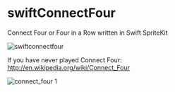 swiftConnectFour
================

Connect Four or Four in a Row written in Swift SpriteKit

![swiftconnectfour](https://cloud.githubusercontent.com/assets/4943759/4905216/e724364e-644d-11e4-995d-a22caf26bb18.jpg)


If you have never played Connect Four: http://en.wikipedia.org/wiki/Connect_Four


![connect_four 1](https://cloud.githubusercontent.com/assets/4943759/4906827/1d4aa844-645c-11e4-8b7f-30404af4bfbb.gif)
